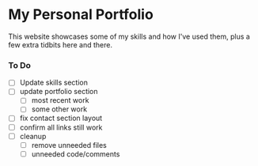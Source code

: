 # My Personal Portfolio

This website showcases some of my skills and how I've used them, plus a few extra tidbits here and there.

### To Do

- [ ] Update skills section
- [ ] update portfolio section
  - [ ] most recent work
  - [ ] some other work
- [ ] fix contact section layout
- [ ] confirm all links still work
- [ ] cleanup
  - [ ] remove unneeded files
  - [ ] unneeded code/comments
